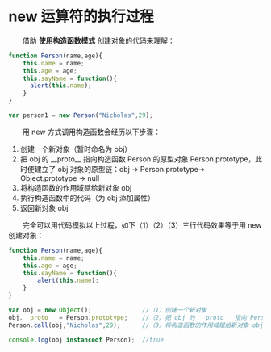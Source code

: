 # new 运算符的执行过程

　　借助 **使用构造函数模式** 创建对象的代码来理解：
  ```javascript
  function Person(name,age){
      this.name = name;
      this.age = age;
      this.sayName = function(){
        alert(this.name);
      }
  }
  
  var person1 = new Person("Nicholas",29);
  ```
　　用 new 方式调用构造函数会经历以下步骤：

   1. 创建一个新对象（暂时命名为 obj）
   2. 把 obj 的 \_\_proto\_\_ 指向构造函数 Person 的原型对象 Person.prototype，此时便建立了 obj 对象的原型链：obj -> Person.prototype-> Object.prototype -> null
   3. 将构造函数的作用域赋给新对象 obj
   4. 执行构造函数中的代码（为 obj 添加属性）
   5. 返回新对象 obj
   
   
　　完全可以用代码模拟以上过程，如下（1）（2）（3）三行代码效果等于用 new 创建对象：
```JavaScript
function Person(name,age){
    this.name = name;
    this.age = age;
    this.sayName = function(){
        alert(this.name);
    }
}

var obj = new Object();              //（1）创建一个新对象
obj.__proto__ = Person.prototype;    //（2）把 obj 的 __proto__ 指向 Person.prototype
Person.call(obj,"Nicholas",29);      //（3）将构造函数的作用域赋给新对象 obj，执行构造函数中的代码

console.log(obj instanceof Person);  //true
   ```
